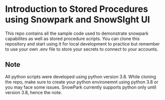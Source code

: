 # Introduction to Stored Procedures using Snowpark and SnowSIght UI

This repo contains all the sample code used to demonstrate snowpark capabilites as well as stored procedure scripts. You can clone this repository and start using it for local development to practice but remember to use your own .env file to store your secrets to connect to your accounts.  

## Note
All python scripts were developed using python version 3.8. While cloning the repo, make sure to create your python environemnt using python 3.8 or you may face some issues.
SnowPark currently supports python only until version 3.8, hence the note.
